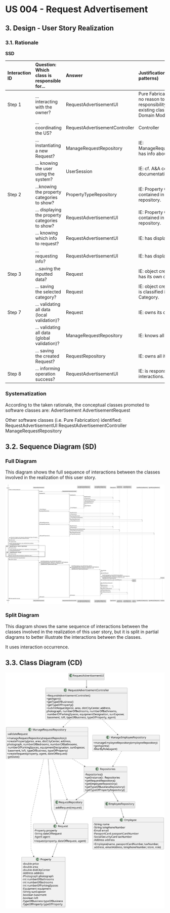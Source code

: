 # US 004 - Request Advertisement

## 3. Design - User Story Realization

### 3.1. Rationale

**SSD**

| Interaction ID | Question: Which class is responsible for...      | Answer                         | Justification (with patterns)                                                                                 |
|:---------------|:-------------------------------------------------|:-------------------------------|:--------------------------------------------------------------------------------------------------------------|
| Step 1  		     | 	... interacting with the owner?                 | RequestAdvertisementUI         | Pure Fabrication: there is no reason to assign this responsibility to any existing class in the Domain Model. |
| 			  		        | 	... coordinating the US?                        | RequestAdvertisementController | Controller                                                                                                    |
| 			  		        | 	... instantiating a new Request?                | ManageRequestRepository        | IE: ManageRequestRepository has info about Requests.                                                          |
| 			  		        | ... knowing the user using the system?           | UserSession                    | IE: cf. A&A component documentation.                                                                          |
| Step 2  		     | 	...knowing the property categories to show?     | PropertyTypeRepository         | IE: Property Categories are contained in the repository.                                                      |
|                | 	... displaying the property categories to show? | RequestAdvertisementUI         | IE: Property Categories are contained in the repository.                                                      |
| 		             | 	... knowing which info to request?						        | RequestAdvertisementUI         | IE: has display methods.                                                                                      |
| 		             | 	... requesting info?						                      | RequestAdvertisementUI         | IE: has display methods.                                                                                      |
| Step 3  		     | 	...saving the inputted data?                    | Request                        | IE: object created in step 1 has its own data.                                                                |
|                | 	... saving the selected category?               | Request                        | IE: object created in step 1 is classified in one Category.                                                   |
| Step 7  		     | 	... validating all data (local validation)?     | Request                        | IE: owns its data.                                                                                            | 
| 			  		        | 	... validating all data (global validation)?    | ManageRequestRepository        | IE: knows all the requests.                                                                                   | 
| 			  		        | 	... saving the created Request?                 | RequestRepository              | IE: owns all its requests.                                                                                    | 
| Step 8  		     | 	... informing operation success?                | RequestAdvertisementUI         | IE: is responsible for user interactions.                                                                     | 

### Systematization ##

According to the taken rationale, the conceptual classes promoted to software classes are:
Advertisement
AdvertisementRequest

Other software classes (i.e. Pure Fabrication) identified:
RequestAdvertisementUI
RequestAdvertisementController
ManageRequestRepository

## 3.2. Sequence Diagram (SD)

### Full Diagram

This diagram shows the full sequence of interactions between the classes involved in the realization of this user story.

![Sequence Diagram - Full](svg/us004-sequence-diagram-full.svg)

### Split Diagram

This diagram shows the same sequence of interactions between the classes involved in the realization of this user story,
but it is split in partial diagrams to better illustrate the interactions between the classes.

It uses interaction occurrence.

## 3.3. Class Diagram (CD)

![Class Diagram](svg/us004-class-diagram.svg)